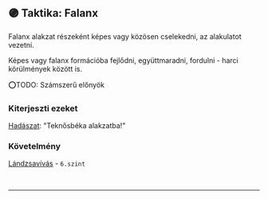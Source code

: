 ## 🟣 Taktika: Falanx

Falanx alakzat részeként képes vagy közösen cselekedni, az alakulatot vezetni.

Képes vagy falanx formációba fejlődni, együttmaradni, fordulni - harci körülmények között is.

⭕TODO: Számszerű előnyök

### Kiterjeszti ezeket

[Hadászat](../kepzettsegek.primer.altalanos/hadaszat.md): "Teknősbéka alakzatba!"

### Követelmény

[Lándzsavívás](../kepzettsegek.primer.harci/harcmodor.md) - `6.szint`

<br />

---
